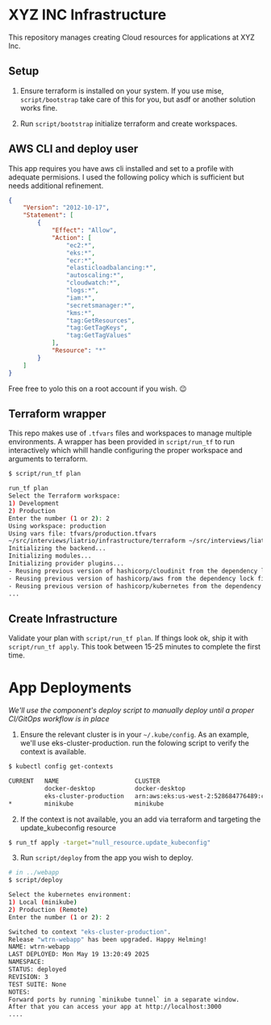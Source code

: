 # XYZ INC Infrastructure

This repository manages creating Cloud resources for applications at XYZ Inc.

## Setup

1. Ensure terraform is installed on your system. If you use mise, `script/bootstrap` take care of this for you, but asdf or another solution works fine.

2. Run `script/bootstrap` initialize terraform and create workspaces.

## AWS CLI and deploy user

This app requires you have aws cli installed and set to a profile with adequate permisions. I used the following policy which is sufficient but needs additional refinement.

```json
{
    "Version": "2012-10-17",
    "Statement": [
        {
            "Effect": "Allow",
            "Action": [
                "ec2:*",
                "eks:*",
                "ecr:*",
                "elasticloadbalancing:*",
                "autoscaling:*",
                "cloudwatch:*",
                "logs:*",
                "iam:*",
                "secretsmanager:*",
                "kms:*",
                "tag:GetResources",
                "tag:GetTagKeys",
                "tag:GetTagValues"
            ],
            "Resource": "*"
        }
    ]
}
```

Free free to yolo this on a root account if you wish. 😉



## Terraform wrapper

This repo makes use of `.tfvars` files and workspaces to manage multiple environments. A wrapper has been provided in `script/run_tf` to run interactively which whill handle configuring the proper workspace and arguments to terraform.

```bash
$ script/run_tf plan

run_tf plan                                                                                                                                                                                    13:48:01
Select the Terraform workspace:
1) Development
2) Production
Enter the number (1 or 2): 2
Using workspace: production
Using vars file: tfvars/production.tfvars
~/src/interviews/liatrio/infrastructure/terraform ~/src/interviews/liatrio/infrastructure
Initializing the backend...
Initializing modules...
Initializing provider plugins...
- Reusing previous version of hashicorp/cloudinit from the dependency lock file
- Reusing previous version of hashicorp/aws from the dependency lock file
- Reusing previous version of hashicorp/kubernetes from the dependency lock file
...

```

## Create Infrastructure

Validate your plan with `script/run_tf plan`. If things look ok, ship it with `script/run_tf apply`. This took between 15-25 minutes to complete the first time.


# App Deployments

_We'll use the component's deploy script to manually deploy until a proper CI/GitOps workflow is in place_

1. Ensure the relevant cluster is in your `~/.kube/config`. As an example, we'll use eks-cluster-production. run the folowing script to verify the context is available.

```bash
$ kubectl config get-contexts

CURRENT   NAME                     CLUSTER                                                             AUTHINFO                                                            NAMESPACE
          docker-desktop           docker-desktop                                                      docker-desktop
          eks-cluster-production   arn:aws:eks:us-west-2:528684776489:cluster/eks-cluster-production   arn:aws:eks:us-west-2:528684776489:cluster/eks-cluster-production
*         minikube                 minikube                                                            minikube                                                            default
```

2. If the context is not available, you an add via terraform and targeting the update_kubeconfig resource

```bash
$ run_tf apply -target="null_resource.update_kubeconfig"
```

3. Run `script/deploy` from the app you wish to deploy.

```bash
# in ../webapp
$ script/deploy

Select the kubernetes environment:
1) Local (minikube)
2) Production (Remote)
Enter the number (1 or 2): 2

Switched to context "eks-cluster-production".
Release "wtrn-webapp" has been upgraded. Happy Helming!
NAME: wtrn-webapp
LAST DEPLOYED: Mon May 19 13:20:49 2025
NAMESPACE:
STATUS: deployed
REVISION: 3
TEST SUITE: None
NOTES:
Forward ports by running `minikube tunnel` in a separate window.
After that you can access your app at http://localhost:3000
....

```
